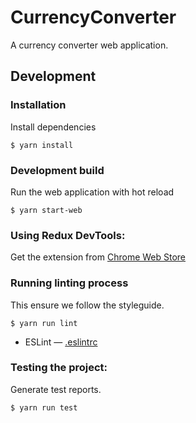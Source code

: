 # CurrencyConverter

A currency converter web application.

## Development

### Installation

Install dependencies
   ```
   $ yarn install
   ```
   
### Development build   
Run the web application with hot reload
   ```
$ yarn start-web
   ```
   
### Using Redux DevTools:
Get the extension from [Chrome Web Store](https://chrome.google.com/webstore/detail/redux-devtools/lmhkpmbekcpmknklioeibfkpmmfibljd)

### Running linting process
This ensure we follow the styleguide.
   ```
$ yarn run lint
   ```

- ESLint — [.eslintrc](./.eslintrc)


### Testing the project:
Generate test reports.
   ```
$ yarn run test
   ```
